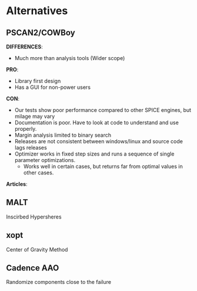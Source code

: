 # Alternatives

## PSCAN2/COWBoy

**DIFFERENCES**:

  * Much more than analysis tools (Wider scope)

**PRO**:

  * Library first design
  * Has a GUI for non-power users

**CON**:

  * Our tests show poor performance compared to other SPICE engines, but milage may vary
  * Documentation is poor. Have to look at code to understand and use properly.
  * Margin analysis limited to binary search
  * Releases are not consistent between windows/linux and source code lags releases
  * Optimizer works in fixed step sizes and runs a sequence of single parameter optimizations.
    * Works well in certain cases, but returns far from optimal values in other cases.

**Articles**:

## MALT

Inscirbed Hypersheres

## xopt

Center of Gravity Method

## Cadence AAO

Randomize components close to the failure
